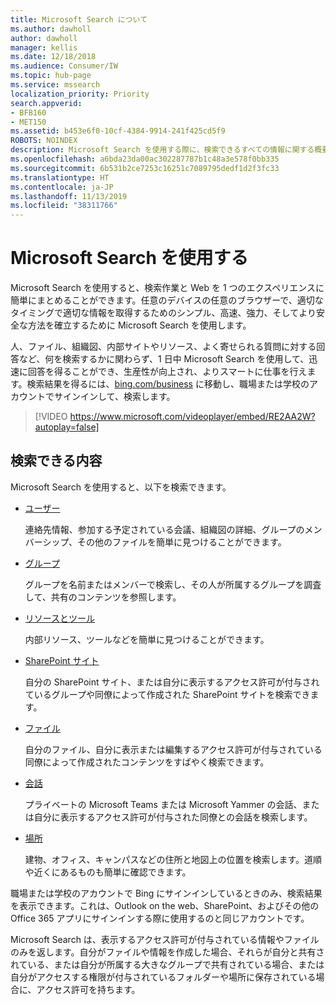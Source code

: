 ```yaml
---
title: Microsoft Search について
ms.author: dawholl
author: dawholl
manager: kellis
ms.date: 12/18/2018
ms.audience: Consumer/IW
ms.topic: hub-page
ms.service: mssearch
localization_priority: Priority
search.appverid:
- BFB160
- MET150
ms.assetid: b453e6f0-10cf-4384-9914-241f425cd5f9
ROBOTS: NOINDEX
description: Microsoft Search を使用する際に、検索できるすべての情報に関する概要を取得します
ms.openlocfilehash: a6bda23da00ac302287787b1c48a3e578f0bb335
ms.sourcegitcommit: 6b531b2ce7253c16251c7089795dedf1d2f3fc33
ms.translationtype: HT
ms.contentlocale: ja-JP
ms.lasthandoff: 11/13/2019
ms.locfileid: "38311766"
---
```

# <a name="using-microsoft-search"></a>Microsoft Search を使用する

Microsoft Search を使用すると、検索作業と Web を 1 つのエクスペリエンスに簡単にまとめることができます。任意のデバイスの任意のブラウザーで、適切なタイミングで適切な情報を取得するためのシンプル、高速、強力、そしてより安全な方法を確立するために Microsoft Search を使用します。
  
人、ファイル、組織図、内部サイトやリソース、よく寄せられる質問に対する回答など、何を検索するかに関わらず、1 日中 Microsoft Search を使用して、迅速に回答を得ることができ、生産性が向上され、よりスマートに仕事を行えます。検索結果を得るには、[bing.com/business](https://www.bing.com/business) に移動し、職場または学校のアカウントでサインインして、検索します。 
  
> [!VIDEO https://www.microsoft.com/videoplayer/embed/RE2AA2W?autoplay=false]

## <a name="what-you-can-find"></a>検索できる内容
  
Microsoft Search を使用すると、以下を検索できます。
  
- [ユーザー](find-people-and-groups.md)
    
    連絡先情報、参加する予定されている会議、組織図の詳細、グループのメンバーシップ、その他のファイルを簡単に見つけることができます。
    
- [グループ](find-people-and-groups.md)
    
    グループを名前またはメンバーで検索し、その人が所属するグループを調査して、共有のコンテンツを参照します。
    
- [リソースとツール](find-resources-tools-and-more.md)
    
    内部リソース、ツールなどを簡単に見つけることができます。
    
- [SharePoint サイト](find-sharepoint-sites.md)
    
    自分の SharePoint サイト、または自分に表示するアクセス許可が付与されているグループや同僚によって作成された SharePoint サイトを検索できます。
    
- [ファイル](find-files.md)
    
    自分のファイル、自分に表示または編集するアクセス許可が付与されている同僚によって作成されたコンテンツをすばやく検索できます。
    
- [会話](find-conversations.md)
    
    プライベートの Microsoft Teams または Microsoft Yammer の会話、または自分に表示するアクセス許可が付与された同僚との会話を検索します。
    
- [場所](find-locations.md)
    
    建物、オフィス、キャンパスなどの住所と地図上の位置を検索します。道順や近くにあるものも簡単に確認できます。    
    
職場または学校のアカウントで Bing にサインインしているときのみ、検索結果を表示できます。これは、Outlook on the web、SharePoint、およびその他の Office 365 アプリにサインインする際に使用するのと同じアカウントです。 
  
Microsoft Search は、表示するアクセス許可が付与されている情報やファイルのみを返します。自分がファイルや情報を作成した場合、それらが自分と共有されている、または自分が所属する大きなグループで共有されている場合、または自分がアクセスする権限が付与されているフォルダーや場所に保存されている場合に、アクセス許可を持ちます。

  

